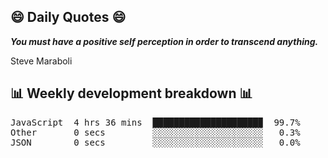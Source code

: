 ## 😄 Daily Quotes 😄

_**You must have a positive self perception in order to transcend anything.**_

Steve Maraboli



## 📊 Weekly development breakdown 📊

<pre>JavaScript  4 hrs 36 mins  ████████████████████▉  99.7%
Other       0 secs         ░░░░░░░░░░░░░░░░░░░░░   0.3%
JSON        0 secs         ░░░░░░░░░░░░░░░░░░░░░   0.0%</pre>